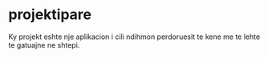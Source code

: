 # projektipare
Ky projekt eshte nje aplikacion i cili ndihmon perdoruesit te kene me te lehte te gatuajne ne shtepi.
